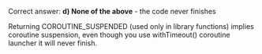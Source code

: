 Correct answer: **d) None of the above** - the code never finishes

Returning COROUTINE_SUSPENDED (used only in library functions) implies coroutine suspension, 
even though you use withTimeout() coroutine launcher it will never finish.
